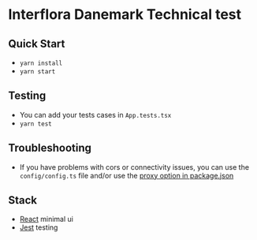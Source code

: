 # Interflora Danemark Technical test

## Quick Start

- `yarn install`
- `yarn start`

## Testing
- You can add your tests cases in `App.tests.tsx`
- `yarn test`

## Troubleshooting
- If you have problems with cors or connectivity issues, you can use the `config/config.ts` file and/or use the [proxy option in package.json](https://create-react-app.dev/docs/proxying-api-requests-in-development/)

## Stack
- [React](https://reactjs.org/) minimal ui
- [Jest](https://jestjs.io/) testing